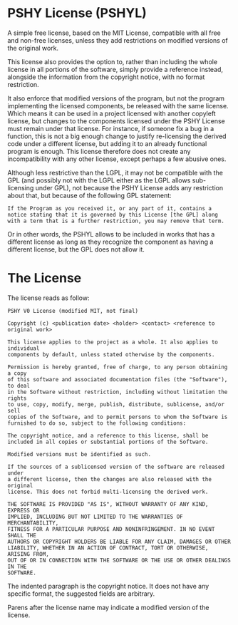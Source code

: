 # PSHY License (PSHYL)
A simple free license, based on the MIT License, compatible with all free and non-free licenses, unless they add restrictions on modified versions of the original work.

This license also provides the option to, rather than including the whole license in all portions of the software, simply provide a reference instead, alongside the information from the copyright notice, with no format restriction.

It also enforce that modified versions of the program, but not the program implementing the licensed components, be released with the same license. Which means it can be used in a project licensed with another copyleft license, but changes to the components licensed under the PSHY License must remain under that license. For instance, if someone fix a bug in a function, this is not a big enough change to justify re-licensing the derived code under a different license, but adding it to an already functional program is enough.
This license therefore does not create any incompatibility with any other license, except perhaps a few abusive ones.

Although less restrictive than the LGPL, it may not be compatible with the GPL (and possibly not with the LGPL either as the LGPL allows sub-licensing under GPL), not because the PSHY License adds any restriction about that, but because of the following GPL statement:
```
If the Program as you received it, or any part of it, contains a notice stating that it is governed by this License [the GPL] along with a term that is a further restriction, you may remove that term.
```
Or in other words, the PSHYL allows to be included in works that has a different license as long as they recognize the component as having a different license, but the GPL does not allow it.



# The License

The license reads as follow:
```
PSHY V0 License (modified MIT, not final)

Copyright (c) <publication date> <holder> <contact> <reference to original work>

This license applies to the project as a whole. It also applies to individual
components by default, unless stated otherwise by the components.

Permission is hereby granted, free of charge, to any person obtaining a copy
of this software and associated documentation files (the "Software"), to deal
in the Software without restriction, including without limitation the rights
to use, copy, modify, merge, publish, distribute, sublicense, and/or sell
copies of the Software, and to permit persons to whom the Software is
furnished to do so, subject to the following conditions:

The copyright notice, and a reference to this license, shall be
included in all copies or substantial portions of the Software.

Modified versions must be identified as such.

If the sources of a sublicensed version of the software are released under
a different license, then the changes are also released with the original
license. This does not forbid multi-licensing the derived work.

THE SOFTWARE IS PROVIDED "AS IS", WITHOUT WARRANTY OF ANY KIND, EXPRESS OR
IMPLIED, INCLUDING BUT NOT LIMITED TO THE WARRANTIES OF MERCHANTABILITY,
FITNESS FOR A PARTICULAR PURPOSE AND NONINFRINGEMENT. IN NO EVENT SHALL THE
AUTHORS OR COPYRIGHT HOLDERS BE LIABLE FOR ANY CLAIM, DAMAGES OR OTHER
LIABILITY, WHETHER IN AN ACTION OF CONTRACT, TORT OR OTHERWISE, ARISING FROM,
OUT OF OR IN CONNECTION WITH THE SOFTWARE OR THE USE OR OTHER DEALINGS IN THE
SOFTWARE.
```

The indented paragraph is the copyright notice. It does not have any specific format, the suggested fields are arbitrary.

Parens after the license name may indicate a modified version of the license.
